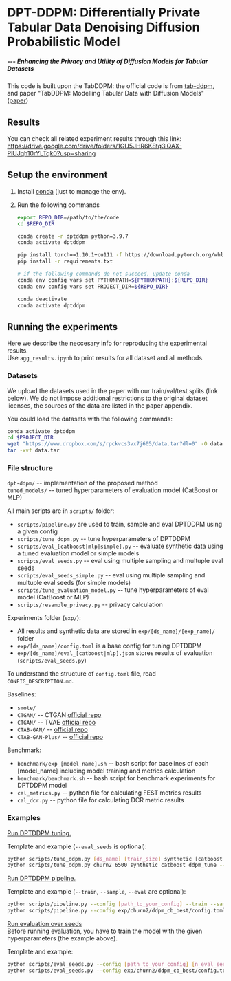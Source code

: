# DPT-DDPM: Differentially Private Tabular Data Denoising Diffusion Probabilistic Model

##### --- Enhancing the Privacy and Utility of Diffusion Models for Tabular Datasets

This code is built upon the TabDDPM: the official code is from [tab-ddpm](https://github.com/yandex-research/tab-ddpm), and paper "TabDDPM: Modelling Tabular Data with Diffusion Models" ([paper](https://arxiv.org/abs/2209.15421))

## Results

You can check all related experiment results through this link: https://drive.google.com/drive/folders/1GU5JHR6K8tq3lQAX-PlUJqh10rYLTqk0?usp=sharing

## Setup the environment

1. Install [conda](https://docs.conda.io/en/latest/miniconda.html) (just to manage the env).
2. Run the following commands

   ```bash
   export REPO_DIR=/path/to/the/code
   cd $REPO_DIR

   conda create -n dptddpm python=3.9.7
   conda activate dptddpm

   pip install torch==1.10.1+cu111 -f https://download.pytorch.org/whl/torch_stable.html
   pip install -r requirements.txt

   # if the following commands do not succeed, update conda
   conda env config vars set PYTHONPATH=${PYTHONPATH}:${REPO_DIR}
   conda env config vars set PROJECT_DIR=${REPO_DIR}

   conda deactivate
   conda activate dptddpm
   ```

## Running the experiments

Here we describe the neccesary info for reproducing the experimental results.  
Use `agg_results.ipynb` to print results for all dataset and all methods.

### Datasets

We upload the datasets used in the paper with our train/val/test splits (link below). We do not impose additional restrictions to the original dataset licenses, the sources of the data are listed in the paper appendix.

You could load the datasets with the following commands:

```bash
conda activate dptddpm
cd $PROJECT_DIR
wget "https://www.dropbox.com/s/rpckvcs3vx7j605/data.tar?dl=0" -O data.tar
tar -xvf data.tar
```

### File structure

`dpt-ddpm/` -- implementation of the proposed method  
`tuned_models/` -- tuned hyperparameters of evaluation model (CatBoost or MLP)

All main scripts are in `scripts/` folder:

- `scripts/pipeline.py` are used to train, sample and eval DPTDDPM using a given config
- `scripts/tune_ddpm.py` -- tune hyperparameters of DPTDDPM
- `scripts/eval_[catboost|mlp|simple].py` -- evaluate synthetic data using a tuned evaluation model or simple models
- `scripts/eval_seeds.py` -- eval using multiple sampling and multuple eval seeds
- `scripts/eval_seeds_simple.py` -- eval using multiple sampling and multuple eval seeds (for simple models)
- `scripts/tune_evaluation_model.py` -- tune hyperparameters of eval model (CatBoost or MLP)
- `scripts/resample_privacy.py` -- privacy calculation

Experiments folder (`exp/`):

- All results and synthetic data are stored in `exp/[ds_name]/[exp_name]/` folder
- `exp/[ds_name]/config.toml` is a base config for tuning DPTDDPM
- `exp/[ds_name]/eval_[catboost|mlp].json` stores results of evaluation (`scripts/eval_seeds.py`)

To understand the structure of `config.toml` file, read `CONFIG_DESCRIPTION.md`.

Baselines:

- `smote/`
- `CTGAN/` -- CTGAN [official repo](https://github.com/sdv-dev/CTGAN)
- `CTGAN/` -- TVAE [official repo](https://github.com/sdv-dev/CTGAN)
- `CTAB-GAN/` -- [official repo](https://github.com/Team-TUD/CTAB-GAN)
- `CTAB-GAN-Plus/` -- [official repo](https://github.com/Team-TUD/CTAB-GAN-Plus)

Benchmark:

- `benchmark/exp_[model_name].sh` -- bash script for baselines of each [model_name] including model training and metrics calculation
- `benchmark/benchmark.sh` -- bash script for benchmark experiments for DPTDDPM model
- `cal_metrics.py` -- python file for calculating FEST metrics results
- `cal_dcr.py` -- python file for calculating DCR metric results

### Examples

<ins>Run DPTDDPM tuning.</ins>

Template and example (`--eval_seeds` is optional):

```bash
python scripts/tune_ddpm.py [ds_name] [train_size] synthetic [catboost|mlp] [exp_name] --eval_seeds
python scripts/tune_ddpm.py churn2 6500 synthetic catboost ddpm_tune --eval_seeds
```

<ins>Run DPTDDPM pipeline.</ins>

Template and example (`--train`, `--sample`, `--eval` are optional):

```bash
python scripts/pipeline.py --config [path_to_your_config] --train --sample --eval
python scripts/pipeline.py --config exp/churn2/ddpm_cb_best/config.toml --train --sample
```

<!-- It takes approximately 7min to run the script above (NVIDIA GeForce RTX 2080 Ti). -->

<ins>Run evaluation over seeds</ins>  
Before running evaluation, you have to train the model with the given hyperparameters (the example above).

Template and example:

```bash
python scripts/eval_seeds.py --config [path_to_your_config] [n_eval_seeds] [ddpm|smote|ctabgan|ctabgan-plus|tvae] synthetic [catboost|mlp] [n_sample_seeds]
python scripts/eval_seeds.py --config exp/churn2/ddpm_cb_best/config.toml 10 ddpm synthetic catboost 5
```
